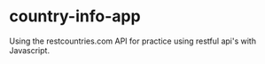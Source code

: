 # country-info-app
Using the restcountries.com API for practice using restful api's with Javascript.

